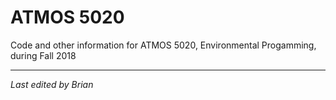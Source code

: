 # ATMOS 5020
Code and other information for ATMOS 5020, Environmental Progamming, during Fall 2018



---
_Last edited by Brian_
